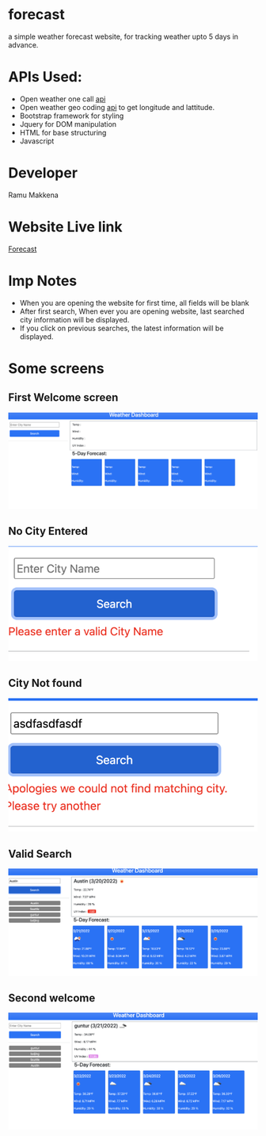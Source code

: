 # forecast
a simple weather forecast website, for tracking weather upto 5 days in advance.

# APIs Used:
* Open weather one call [api](https://openweathermap.org/api/one-call-api)
* Open weather geo coding [api](https://openweathermap.org/api/geocoding-api) to get longitude and lattitude.
* Bootstrap framework for styling
* Jquery for DOM manipulation
* HTML for base structuring
* Javascript


# Developer
Ramu Makkena

# Website Live link
[Forecast](https://ramumakkena.github.io/forecast/)

# Imp Notes
* When you are opening the website for first time, all fields will be blank
* After first search, When ever you are opening website, last searched city information will be displayed.
* If you click on previous searches, the latest information will be displayed.

# Some screens
## First Welcome screen
![Welcome](./assets/readmepics/VeryFirstPage.png)
## No City Entered
![Empty Search](./assets/readmepics/NoCityEntered.png)
## City Not found
![City Not found](./assets/readmepics/CityNotfound.png)
## Valid Search
![Valid Search](./assets/readmepics/ValidSearch.png)
## Second welcome
![welcome page after first search](./assets/readmepics/Lastsearch.png)
